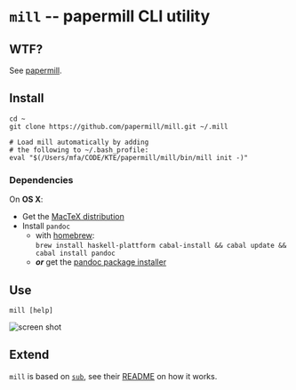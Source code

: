 # `mill` -- papermill CLI utility

## WTF?

See [papermill](https://github.com/papermill/documentation).

## Install

    cd ~
    git clone https://github.com/papermill/mill.git ~/.mill

    # Load mill automatically by adding
    # the following to ~/.bash_profile:
    eval "$(/Users/mfa/CODE/KTE/papermill/mill/bin/mill init -)"

### Dependencies

On **OS X**:

- Get the [MacTeX distribution](http://www.tug.org/mactex/index.html)
- Install `pandoc`
    - with [homebrew](http://mxcl.github.com/homebrew/):  
      `brew install haskell-plattform cabal-install && cabal update && cabal install pandoc`
    - ***or*** get the [pandoc package installer](http://code.google.com/p/pandoc/downloads/)


## Use

    mill [help]
    
![screen shot](https://raw.github.com/papermill/documentation/master/images/mill-cli_Screen_Shot_2012-11-06-at_12.59.56@2x.png)
    
## Extend

`mill` is based on [`sub`](https://github.com/37signals/sub), see their [README](https://github.com/37signals/sub/blob/master/README.md) on how it works.